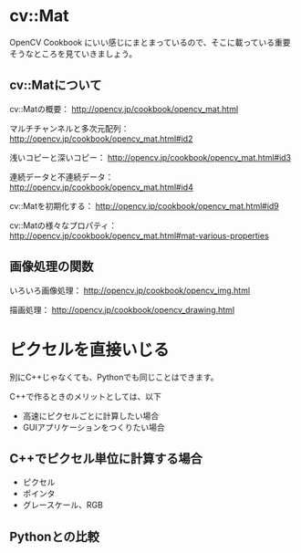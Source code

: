 # cv::Mat

OpenCV Cookbook にいい感じにまとまっているので、そこに載っている重要そうなところを見ていきましょう。

## cv::Matについて

cv::Matの概要：
http://opencv.jp/cookbook/opencv_mat.html

マルチチャンネルと多次元配列：
http://opencv.jp/cookbook/opencv_mat.html#id2

浅いコピーと深いコピー：
http://opencv.jp/cookbook/opencv_mat.html#id3

連続データと不連続データ：
http://opencv.jp/cookbook/opencv_mat.html#id4

cv::Matを初期化する：
http://opencv.jp/cookbook/opencv_mat.html#id9

cv::Matの様々なプロパティ：
http://opencv.jp/cookbook/opencv_mat.html#mat-various-properties

## 画像処理の関数

いろいろ画像処理：
http://opencv.jp/cookbook/opencv_img.html

描画処理：
http://opencv.jp/cookbook/opencv_drawing.html

# ピクセルを直接いじる

別にC++じゃなくても、Pythonでも同じことはできます。

C++で作るときのメリットとしては、以下
- 高速にピクセルごとに計算したい場合
- GUIアプリケーションをつくりたい場合

## C++でピクセル単位に計算する場合

- ピクセル
- ポインタ
- グレースケール、RGB

## Pythonとの比較
